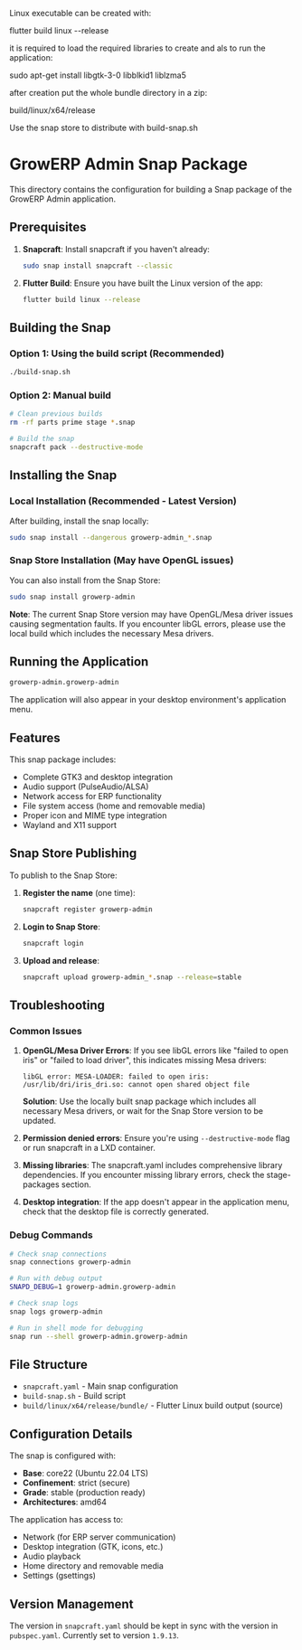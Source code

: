 

Linux executable can be created with:

flutter build linux --release

it is required to load the required libraries to create and als to run the application:

sudo apt-get install libgtk-3-0 libblkid1 liblzma5

after creation put the whole bundle directory in a zip:

build/linux/x64/release


Use the snap store to distribute with build-snap.sh

# GrowERP Admin Snap Package

This directory contains the configuration for building a Snap package of the GrowERP Admin application.

## Prerequisites

1. **Snapcraft**: Install snapcraft if you haven't already:
   ```bash
   sudo snap install snapcraft --classic
   ```

2. **Flutter Build**: Ensure you have built the Linux version of the app:
   ```bash
   flutter build linux --release
   ```

## Building the Snap

### Option 1: Using the build script (Recommended)
```bash
./build-snap.sh
```

### Option 2: Manual build
```bash
# Clean previous builds
rm -rf parts prime stage *.snap

# Build the snap
snapcraft pack --destructive-mode
```

## Installing the Snap

### Local Installation (Recommended - Latest Version)
After building, install the snap locally:
```bash
sudo snap install --dangerous growerp-admin_*.snap
```

### Snap Store Installation (May have OpenGL issues)
You can also install from the Snap Store:
```bash
sudo snap install growerp-admin
```

**Note**: The current Snap Store version may have OpenGL/Mesa driver issues causing segmentation faults. If you encounter libGL errors, please use the local build which includes the necessary Mesa drivers.

## Running the Application

```bash
growerp-admin.growerp-admin
```

The application will also appear in your desktop environment's application menu.

## Features

This snap package includes:
- Complete GTK3 and desktop integration
- Audio support (PulseAudio/ALSA)
- Network access for ERP functionality
- File system access (home and removable media)
- Proper icon and MIME type integration
- Wayland and X11 support

## Snap Store Publishing

To publish to the Snap Store:

1. **Register the name** (one time):
   ```bash
   snapcraft register growerp-admin
   ```

2. **Login to Snap Store**:
   ```bash
   snapcraft login
   ```

3. **Upload and release**:
   ```bash
   snapcraft upload growerp-admin_*.snap --release=stable
   ```

## Troubleshooting

### Common Issues

1. **OpenGL/Mesa Driver Errors**: If you see libGL errors like "failed to open iris" or "failed to load driver", this indicates missing Mesa drivers:
   ```
   libGL error: MESA-LOADER: failed to open iris: /usr/lib/dri/iris_dri.so: cannot open shared object file
   ```
   **Solution**: Use the locally built snap package which includes all necessary Mesa drivers, or wait for the Snap Store version to be updated.

2. **Permission denied errors**: Ensure you're using `--destructive-mode` flag or run snapcraft in a LXD container.

3. **Missing libraries**: The snapcraft.yaml includes comprehensive library dependencies. If you encounter missing library errors, check the stage-packages section.

4. **Desktop integration**: If the app doesn't appear in the application menu, check that the desktop file is correctly generated.

### Debug Commands

```bash
# Check snap connections
snap connections growerp-admin

# Run with debug output
SNAPD_DEBUG=1 growerp-admin.growerp-admin

# Check snap logs
snap logs growerp-admin

# Run in shell mode for debugging
snap run --shell growerp-admin.growerp-admin
```

## File Structure

- `snapcraft.yaml` - Main snap configuration
- `build-snap.sh` - Build script
- `build/linux/x64/release/bundle/` - Flutter Linux build output (source)

## Configuration Details

The snap is configured with:
- **Base**: core22 (Ubuntu 22.04 LTS)
- **Confinement**: strict (secure)
- **Grade**: stable (production ready)
- **Architectures**: amd64

The application has access to:
- Network (for ERP server communication)
- Desktop integration (GTK, icons, etc.)
- Audio playback
- Home directory and removable media
- Settings (gsettings)

## Version Management

The version in `snapcraft.yaml` should be kept in sync with the version in `pubspec.yaml`. Currently set to version `1.9.13`.

